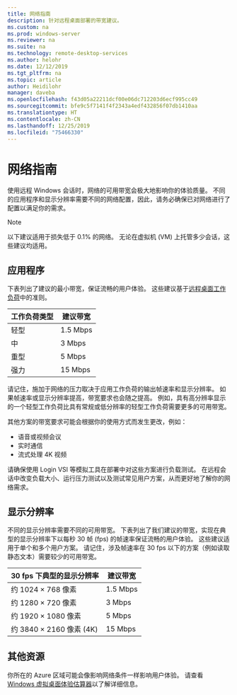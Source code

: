 ```yaml
---
title: 网络指南
description: 针对远程桌面部署的带宽建议。
ms.custom: na
ms.prod: windows-server
ms.reviewer: na
ms.suite: na
ms.technology: remote-desktop-services
ms.author: helohr
ms.date: 12/12/2019
ms.tgt_pltfrm: na
ms.topic: article
author: Heidilohr
manager: daveba
ms.openlocfilehash: f43d05a22211dcf00e06dc712203d6ecf995cc49
ms.sourcegitcommit: bfe9c5f7141f4f2343a4edf432856f07db1410aa
ms.translationtype: HT
ms.contentlocale: zh-CN
ms.lasthandoff: 12/25/2019
ms.locfileid: "75466330"
---
```

# <a name="network-guidance"></a>网络指南

使用远程 Windows 会话时，网络的可用带宽会极大地影响你的体验质量。 不同的应用程序和显示分辨率需要不同的网络配置，因此，请务必确保已对网络进行了配置以满足你的需求。

>[!NOTE]
>以下建议适用于损失低于 0.1% 的网络。 无论在虚拟机 (VM) 上托管多少会话，这些建议均适用。

## <a name="applications"></a>应用程序

下表列出了建议的最小带宽，保证流畅的用户体验。 这些建议基于[远程桌面工作负荷](remote-desktop-workloads.md)中的准则。

| 工作负荷类型   | 建议带宽 |
|-----------------|-----------------------|
| 轻型           | 1.5 Mbps              |
| 中          | 3 Mbps                |
| 重型           | 5 Mbps                |
| 强力           | 15 Mbps               |

请记住，施加于网络的压力取决于应用工作负荷的输出帧速率和显示分辨率。 如果帧速率或显示分辨率提高，带宽要求也会随之提高。 例如，具有高分辨率显示的一个轻型工作负荷比具有常规或低分辨率的轻型工作负荷需要更多的可用带宽。

其他方案的带宽要求可能会根据你的使用方式而发生更改，例如：

- 语音或视频会议
- 实时通信
- 流式处理 4K 视频

请确保使用 Login VSI 等模拟工具在部署中对这些方案进行负载测试。 在远程会话中改变负载大小、运行压力测试以及测试常见用户方案，从而更好地了解你的网络需求。

## <a name="display-resolutions"></a>显示分辨率

不同的显示分辨率需要不同的可用带宽。 下表列出了我们建议的带宽，实现在典型的显示分辨率下以每秒 30 帧 (fps) 的帧速率保证流畅的用户体验。 这些建议适用于单个和多个用户方案。 请记住，涉及帧速率在 30 fps 以下的方案（例如读取静态文本）需要较少的可用带宽。

| 30 fps 下典型的显示分辨率    | 建议带宽 |
|------------------------------------------|-----------------------|
| 约 1024 × 768 像素                      | 1.5 Mbps              |
| 约 1280 × 720 像素                      | 3 Mbps                |
| 约 1920 × 1080 像素                     | 5 Mbps                |
| 约 3840 × 2160 像素 (4K)                | 15 Mbps               |

## <a name="additional-resources"></a>其他资源

你所在的 Azure 区域可能会像影响网络条件一样影响用户体验。 请查看 [Windows 虚拟桌面体验估算器](https://azure.microsoft.com/services/virtual-desktop/assessment/)以了解详细信息。
